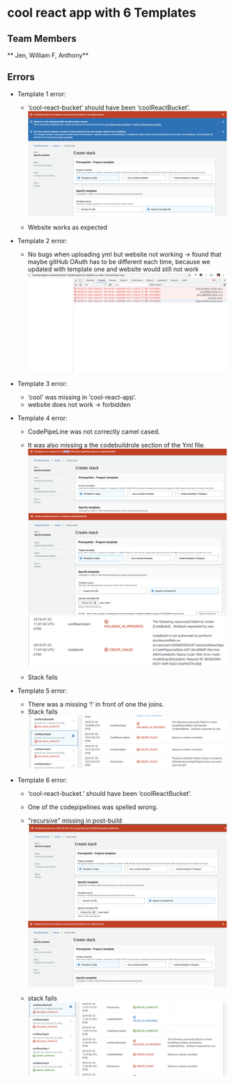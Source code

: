 # cool react app with 6 Templates
## Team Members
** Jen, William F, Anthony**

## Errors
+ Template 1 error:
  + ‘cool-react-bucket’ should have been ‘coolReactBucket’.
  ![](./public/images/aws1err1.png)

  + Website works as expected
+ Template 2 error:
  + No bugs when uploading yml but website not working -> found that maybe gitHub OAuth has to be different each time, because we updated with template one and website would still not work
  ![](./public/images/aws2pageErr1.png)
+ Template 3 error:
  + ‘cool’ was missing in ‘cool-react-app’.
  + website does not work -> forbidden
+ Template 4 error:
  + CodePipeLine was not correctly camel cased.
  + It was also missing a the codebuildrole section of the Yml file.
  ![](./public/images/aws4err1.png)
  ![](./public/images/aws4err2.png)
  ![](./public/images/aws4stackerr1.png)

  + Stack fails
+ Template 5 error:
  + There was a missing ‘!’ in front of one the joins.
  + Stack fails
  ![](./public/images/stack5err.png)


+ Template 6 error:
  + ‘cool-react-bucket.’ should have been ‘coolReactBucket’.
  + One of the codepipelines was spelled wrong.
  + "recursive" missing in post-build
  ![](./public/images/aws6err1.png)
  ![](./public/images/aws6err2.png)

  + stack fails
  ![](./public/images/aws6stackerr1.png)
